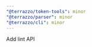 ```yaml
---
"@terrazzo/token-tools": minor
"@terrazzo/parser": minor
"@terrazzo/cli": minor
---
```


Add lint API
